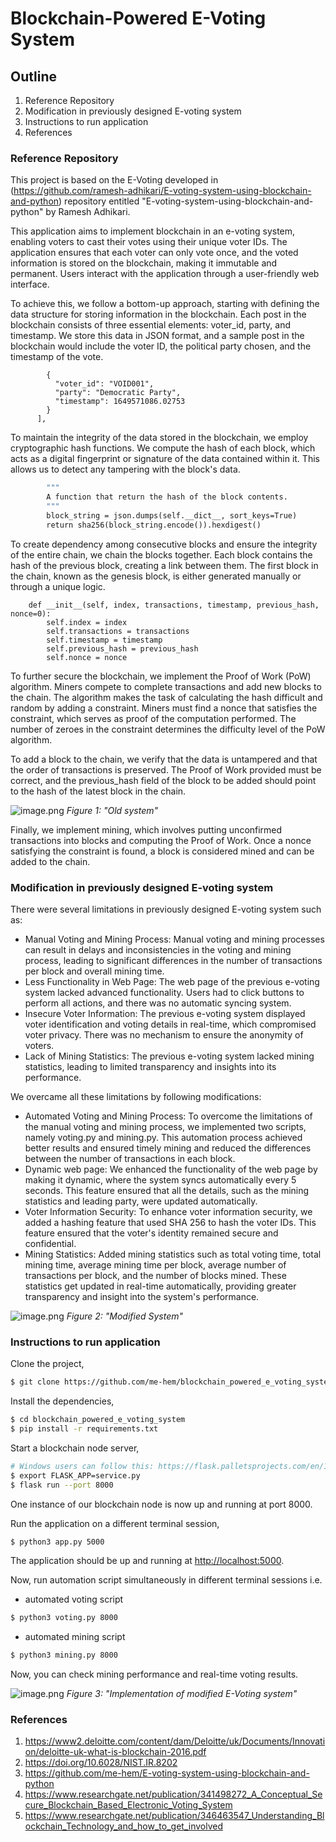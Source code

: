 # Blockchain-Powered E-Voting System

## Outline
1. Reference Repository
2. Modification in previously designed E-voting system
3. Instructions to run application
4. References

### Reference Repository
This project is based on the E-Voting developed in (https://github.com/ramesh-adhikari/E-voting-system-using-blockchain-and-python) repository entitled "E-voting-system-using-blockchain-and-python" by Ramesh Adhikari.

This application aims to implement blockchain in an e-voting system, enabling voters to cast their votes using their unique voter IDs. The application ensures that each voter can only vote once, and the voted information is stored on the blockchain, making it immutable and permanent. Users interact with the application through a user-friendly web interface.

To achieve this, we follow a bottom-up approach, starting with defining the data structure for storing information in the blockchain. Each post in the blockchain consists of three essential elements: voter_id, party, and timestamp. We store this data in JSON format, and a sample post in the blockchain would include the voter ID, the political party chosen, and the timestamp of the vote.

``` "transactions": [
        {
          "voter_id": "VOID001",
          "party": "Democratic Party",
          "timestamp": 1649571086.02753
        }
      ],
```

To maintain the integrity of the data stored in the blockchain, we employ cryptographic hash functions. We compute the hash of each block, which acts as a digital fingerprint or signature of the data contained within it. This allows us to detect any tampering with the block's data.

``` def compute_hash(self):
        """
        A function that return the hash of the block contents.
        """
        block_string = json.dumps(self.__dict__, sort_keys=True)
        return sha256(block_string.encode()).hexdigest()
```

To create dependency among consecutive blocks and ensure the integrity of the entire chain, we chain the blocks together. Each block contains the hash of the previous block, creating a link between them. The first block in the chain, known as the genesis block, is either generated manually or through a unique logic.

``` class Block:
    def __init__(self, index, transactions, timestamp, previous_hash, nonce=0):
        self.index = index
        self.transactions = transactions
        self.timestamp = timestamp
        self.previous_hash = previous_hash
        self.nonce = nonce
```

To further secure the blockchain, we implement the Proof of Work (PoW) algorithm. Miners compete to complete transactions and add new blocks to the chain. The algorithm makes the task of calculating the hash difficult and random by adding a constraint. Miners must find a nonce that satisfies the constraint, which serves as proof of the computation performed. The number of zeroes in the constraint determines the difficulty level of the PoW algorithm.

To add a block to the chain, we verify that the data is untampered and that the order of transactions is preserved. The Proof of Work provided must be correct, and the previous_hash field of the block to be added should point to the hash of the latest block in the chain.

![image.png](https://github.com/me-hem/E-voting-system-using-blockchain-and-python/blob/master/screenshots/5.png?raw=true)
*Figure 1: "Old system"*


Finally, we implement mining, which involves putting unconfirmed transactions into blocks and computing the Proof of Work. Once a nonce satisfying the constraint is found, a block is considered mined and can be added to the chain.

### Modification in previously designed E-voting system
There were several limitations in previously designed E-voting system such as:
- Manual Voting and Mining Process: Manual voting and mining processes can result in delays and inconsistencies in the voting and mining process, leading to significant differences in the number of transactions per block and overall mining time.
- Less Functionality in Web Page: The web page of the previous e-voting system lacked advanced functionality. Users had to click buttons to perform all actions, and there was no automatic syncing system.
- Insecure Voter Information: The previous e-voting system displayed voter identification and voting details in real-time, which compromised voter privacy. There was no mechanism to ensure the anonymity of voters.
- Lack of Mining Statistics: The previous e-voting system lacked mining statistics, leading to limited transparency and insights into its performance.

We overcame all these limitations by following modifications:
- Automated Voting and Mining Process: To overcome the limitations of the manual voting and mining process, we implemented two scripts, namely voting.py and mining.py. This automation process achieved better results and ensured timely mining and reduced the differences between the number of transactions in each block.
- Dynamic web page: We enhanced the functionality of the web page by making it dynamic, where the system syncs automatically every 5 seconds. This feature ensured that all the details, such as the mining statistics and leading party, were updated automatically.
- Voter Information Security: To enhance voter information security, we added a hashing feature that used SHA 256 to hash the voter IDs. This feature ensured that the voter's identity remained secure and confidential.
- Mining Statistics: Added mining statistics such as total voting time, total mining time, average mining time per block, average number of transactions per block, and the number of blocks mined.  These statistics get updated in real-time automatically, providing greater transparency and insight into the system's performance.

![image.png](https://github.com/me-hem/research_internship_work_BHU/blob/master/Voting%20system%20using%20Blockchain/Screenshots/mod_vote.png)
*Figure 2: "Modified System"*


### Instructions to run application
Clone the project,
```sh
$ git clone https://github.com/me-hem/blockchain_powered_e_voting_system
```
Install the dependencies,
```sh
$ cd blockchain_powered_e_voting_system
$ pip install -r requirements.txt
```
Start a blockchain node server,
```sh
# Windows users can follow this: https://flask.palletsprojects.com/en/1.1.x/cli/#application-discovery
$ export FLASK_APP=service.py
$ flask run --port 8000
```
One instance of our blockchain node is now up and running at port 8000.

Run the application on a different terminal session,
```sh
$ python3 app.py 5000
```
The application should be up and running at [http://localhost:5000](http://localhost:5000).

Now, run automation script simultaneously in different terminal sessions i.e.
- automated voting script
```sh
$ python3 voting.py 8000
```
- automated mining script
```sh
$ python3 mining.py 8000
```
Now, you can check mining performance and real-time voting results.

![image.png](https://github.com/me-hem/research_internship_work_BHU/blob/master/Voting%20system%20using%20Blockchain/Screenshots/flowchart.png)
*Figure 3: "Implementation of modified E-Voting system"*

### References
1. https://www2.deloitte.com/content/dam/Deloitte/uk/Documents/Innovation/deloitte-uk-what-is-blockchain-2016.pdf
2. https://doi.org/10.6028/NIST.IR.8202
3. https://github.com/me-hem/E-voting-system-using-blockchain-and-python
4. https://www.researchgate.net/publication/341498272_A_Conceptual_Secure_Blockchain_Based_Electronic_Voting_System
5. https://www.researchgate.net/publication/346463547_Understanding_Blockchain_Technology_and_how_to_get_involved
